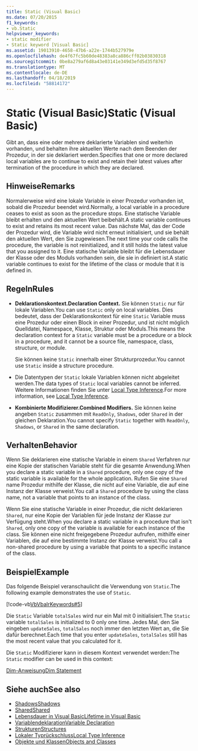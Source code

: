 ```yaml
---
title: Static (Visual Basic)
ms.date: 07/20/2015
f1_keywords:
- vb.Static
helpviewer_keywords:
- static modifier
- Static keyword [Visual Basic]
ms.assetid: 19013910-4658-47b6-a22e-1744b527979e
ms.openlocfilehash: de4f67fc5b60de48383a8ca886cff02b03830318
ms.sourcegitcommit: 0be8a279af6d8a43e03141e349d3efd5d35f8767
ms.translationtype: MT
ms.contentlocale: de-DE
ms.lasthandoff: 04/18/2019
ms.locfileid: "58814172"
---
```

# <a name="static-visual-basic"></a><span data-ttu-id="3cca6-102">Static (Visual Basic)</span><span class="sxs-lookup"><span data-stu-id="3cca6-102">Static (Visual Basic)</span></span>
<span data-ttu-id="3cca6-103">Gibt an, dass eine oder mehrere deklarierte Variablen sind weiterhin vorhanden, und behalten ihre aktuellen Werte nach dem Beenden der Prozedur, in der sie deklariert werden.</span><span class="sxs-lookup"><span data-stu-id="3cca6-103">Specifies that one or more declared local variables are to continue to exist and retain their latest values after termination of the procedure in which they are declared.</span></span>  
  
## <a name="remarks"></a><span data-ttu-id="3cca6-104">Hinweise</span><span class="sxs-lookup"><span data-stu-id="3cca6-104">Remarks</span></span>  
 <span data-ttu-id="3cca6-105">Normalerweise wird eine lokale Variable in einer Prozedur vorhanden ist, sobald die Prozedur beendet wird.</span><span class="sxs-lookup"><span data-stu-id="3cca6-105">Normally, a local variable in a procedure ceases to exist as soon as the procedure stops.</span></span> <span data-ttu-id="3cca6-106">Eine statische Variable bleibt erhalten und den aktuellen Wert beibehält.</span><span class="sxs-lookup"><span data-stu-id="3cca6-106">A static variable continues to exist and retains its most recent value.</span></span> <span data-ttu-id="3cca6-107">Das nächste Mal, das der Code der Prozedur wird, die Variable wird nicht erneut initialisiert, und sie behält den aktuellen Wert, den Sie zugewiesen.</span><span class="sxs-lookup"><span data-stu-id="3cca6-107">The next time your code calls the procedure, the variable is not reinitialized, and it still holds the latest value that you assigned to it.</span></span> <span data-ttu-id="3cca6-108">Eine statische Variable bleibt für die Lebensdauer der Klasse oder des Moduls vorhanden sein, die sie in definiert ist.</span><span class="sxs-lookup"><span data-stu-id="3cca6-108">A static variable continues to exist for the lifetime of the class or module that it is defined in.</span></span>  
  
## <a name="rules"></a><span data-ttu-id="3cca6-109">Regeln</span><span class="sxs-lookup"><span data-stu-id="3cca6-109">Rules</span></span>  
  
-   <span data-ttu-id="3cca6-110">**Deklarationskontext.**</span><span class="sxs-lookup"><span data-stu-id="3cca6-110">**Declaration Context.**</span></span> <span data-ttu-id="3cca6-111">Sie können `Static` nur für lokale Variablen.</span><span class="sxs-lookup"><span data-stu-id="3cca6-111">You can use `Static` only on local variables.</span></span> <span data-ttu-id="3cca6-112">Dies bedeutet, dass der Deklarationskontext für eine `Static` Variable muss eine Prozedur oder einen Block in einer Prozedur, und ist nicht möglich Quelldatei, Namespace, Klasse, Struktur oder Moduls.</span><span class="sxs-lookup"><span data-stu-id="3cca6-112">This means the declaration context for a `Static` variable must be a procedure or a block in a procedure, and it cannot be a source file, namespace, class, structure, or module.</span></span>  
  
     <span data-ttu-id="3cca6-113">Sie können keine `Static` innerhalb einer Strukturprozedur.</span><span class="sxs-lookup"><span data-stu-id="3cca6-113">You cannot use `Static` inside a structure procedure.</span></span>  
  
-   <span data-ttu-id="3cca6-114">Die Datentypen der `Static` lokale Variablen können nicht abgeleitet werden.</span><span class="sxs-lookup"><span data-stu-id="3cca6-114">The data types of `Static` local variables cannot be inferred.</span></span> <span data-ttu-id="3cca6-115">Weitere Informationen finden Sie unter [Local Type Inference](../../../visual-basic/programming-guide/language-features/variables/local-type-inference.md).</span><span class="sxs-lookup"><span data-stu-id="3cca6-115">For more information, see [Local Type Inference](../../../visual-basic/programming-guide/language-features/variables/local-type-inference.md).</span></span>  
  
-   <span data-ttu-id="3cca6-116">**Kombinierte Modifizierer.**</span><span class="sxs-lookup"><span data-stu-id="3cca6-116">**Combined Modifiers.**</span></span> <span data-ttu-id="3cca6-117">Sie können keine angeben `Static` zusammen mit `ReadOnly`, `Shadows`, oder `Shared` in der gleichen Deklaration.</span><span class="sxs-lookup"><span data-stu-id="3cca6-117">You cannot specify `Static` together with `ReadOnly`, `Shadows`, or `Shared` in the same declaration.</span></span>  
  
## <a name="behavior"></a><span data-ttu-id="3cca6-118">Verhalten</span><span class="sxs-lookup"><span data-stu-id="3cca6-118">Behavior</span></span>  
 <span data-ttu-id="3cca6-119">Wenn Sie deklarieren eine statische Variable in einem `Shared` Verfahren nur eine Kopie der statischen Variable steht für die gesamte Anwendung.</span><span class="sxs-lookup"><span data-stu-id="3cca6-119">When you declare a static variable in a `Shared` procedure, only one copy of the static variable is available for the whole application.</span></span> <span data-ttu-id="3cca6-120">Rufen Sie eine `Shared` name Prozedur mithilfe der Klasse, die nicht auf eine Variable, die auf eine Instanz der Klasse verweist.</span><span class="sxs-lookup"><span data-stu-id="3cca6-120">You call a `Shared` procedure by using the class name, not a variable that points to an instance of the class.</span></span>  
  
 <span data-ttu-id="3cca6-121">Wenn Sie eine statische Variable in einer Prozedur, die nicht deklarieren `Shared`, nur eine Kopie der Variablen für jede Instanz der Klasse zur Verfügung steht.</span><span class="sxs-lookup"><span data-stu-id="3cca6-121">When you declare a static variable in a procedure that isn't `Shared`, only one copy of the variable is available for each instance of the class.</span></span> <span data-ttu-id="3cca6-122">Sie können eine nicht freigegebene Prozedur aufrufen, mithilfe einer Variablen, die auf eine bestimmte Instanz der Klasse verweist.</span><span class="sxs-lookup"><span data-stu-id="3cca6-122">You call a non-shared procedure by using a variable that points to a specific instance of the class.</span></span>  
  
## <a name="example"></a><span data-ttu-id="3cca6-123">Beispiel</span><span class="sxs-lookup"><span data-stu-id="3cca6-123">Example</span></span>  
 <span data-ttu-id="3cca6-124">Das folgende Beispiel veranschaulicht die Verwendung von `Static`.</span><span class="sxs-lookup"><span data-stu-id="3cca6-124">The following example demonstrates the use of `Static`.</span></span>  
  
 [!code-vb[VbVbalrKeywords#5](~/samples/snippets/visualbasic/VS_Snippets_VBCSharp/VbVbalrKeywords/VB/Class1.vb#5)]  
  
 <span data-ttu-id="3cca6-125">Die `Static` Variable `totalSales` wird nur ein Mal mit 0 initialisiert.</span><span class="sxs-lookup"><span data-stu-id="3cca6-125">The `Static` variable `totalSales` is initialized to 0 only one time.</span></span> <span data-ttu-id="3cca6-126">Jedes Mal, den Sie eingeben `updateSales`, `totalSales` noch immer den letzten Wert an, die Sie dafür berechnet.</span><span class="sxs-lookup"><span data-stu-id="3cca6-126">Each time that you enter `updateSales`, `totalSales` still has the most recent value that you calculated for it.</span></span>  
  
 <span data-ttu-id="3cca6-127">Die `Static` Modifizierer kann in diesem Kontext verwendet werden:</span><span class="sxs-lookup"><span data-stu-id="3cca6-127">The `Static` modifier can be used in this context:</span></span>  
  
 [<span data-ttu-id="3cca6-128">Dim-Anweisung</span><span class="sxs-lookup"><span data-stu-id="3cca6-128">Dim Statement</span></span>](../../../visual-basic/language-reference/statements/dim-statement.md)  
  
## <a name="see-also"></a><span data-ttu-id="3cca6-129">Siehe auch</span><span class="sxs-lookup"><span data-stu-id="3cca6-129">See also</span></span>

- [<span data-ttu-id="3cca6-130">Shadows</span><span class="sxs-lookup"><span data-stu-id="3cca6-130">Shadows</span></span>](../../../visual-basic/language-reference/modifiers/shadows.md)
- [<span data-ttu-id="3cca6-131">Shared</span><span class="sxs-lookup"><span data-stu-id="3cca6-131">Shared</span></span>](../../../visual-basic/language-reference/modifiers/shared.md)
- [<span data-ttu-id="3cca6-132">Lebensdauer in Visual Basic</span><span class="sxs-lookup"><span data-stu-id="3cca6-132">Lifetime in Visual Basic</span></span>](../../../visual-basic/programming-guide/language-features/declared-elements/lifetime.md)
- [<span data-ttu-id="3cca6-133">Variablendeklaration</span><span class="sxs-lookup"><span data-stu-id="3cca6-133">Variable Declaration</span></span>](../../../visual-basic/programming-guide/language-features/variables/variable-declaration.md)
- [<span data-ttu-id="3cca6-134">Strukturen</span><span class="sxs-lookup"><span data-stu-id="3cca6-134">Structures</span></span>](../../../visual-basic/programming-guide/language-features/data-types/structures.md)
- [<span data-ttu-id="3cca6-135">Lokaler Typrückschluss</span><span class="sxs-lookup"><span data-stu-id="3cca6-135">Local Type Inference</span></span>](../../../visual-basic/programming-guide/language-features/variables/local-type-inference.md)
- [<span data-ttu-id="3cca6-136">Objekte und Klassen</span><span class="sxs-lookup"><span data-stu-id="3cca6-136">Objects and Classes</span></span>](../../../visual-basic/programming-guide/language-features/objects-and-classes/index.md)
